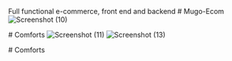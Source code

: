 Full functional e-commerce, front end and backend
#   M u g o - E c o m 
 ![Screenshot (10)](https://github.com/Nickmunene77/Comforts/assets/95125271/8567f578-d6ac-4a7e-873c-54a59aa78f10)

 #   C o m f o r t s 
 ![Screenshot (11)](https://github.com/Nickmunene77/Comforts/assets/95125271/a8bf1cfe-e77f-4422-8fb0-060295c17357)
![Screenshot (13)](https://github.com/Nickmunene77/Comforts/assets/95125271/c69b5658-9170-4299-a353-ea05d8e621e1)

 #   C o m f o r t s 
 
 
